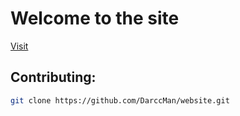 # Welcome to the site

[Visit](https://darccman.github.io/website)

## Contributing:

```bash
git clone https://github.com/DarccMan/website.git
```
